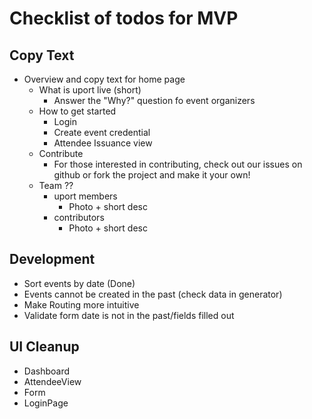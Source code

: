 # Checklist of todos for MVP

## Copy Text
* Overview and copy text for home page
    * What is uport live (short)
        * Answer the "Why?" question fo event organizers
    * How to get started
        * Login
        * Create event credential
        * Attendee Issuance view
    * Contribute
        * For those interested in contributing, check out our issues on github or fork the project and make it your own!
    * Team ??
        * uport members
            * Photo + short desc
        * contributors
            * Photo + short desc

## Development
* Sort events by date (Done)
* Events cannot be created in the past (check data in generator)
* Make Routing more intuitive
* Validate form date is not in the past/fields filled out

## UI Cleanup
* Dashboard
* AttendeeView
* Form
* LoginPage